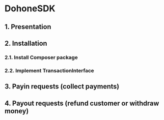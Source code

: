 # DohoneSDK
## 1. Presentation
## 2. Installation
### 2.1. Install Composer package
### 2.2. Implement TransactionInterface
## 3. Payin requests (collect payments)
## 4. Payout requests (refund customer or withdraw money)
